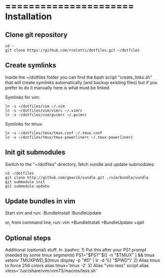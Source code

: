 ======================
    Installation
======================

Clone git repository
----------------------

    cd ~
    git clone https://github.com/rcelotti/dotfiles.git ~/dotfiles



Create symlinks
----------------------
Inside the ~/dotfiles folder you can find the bash script "create_links.sh"
that will create symlinks automatically (and backup existing files) but if 
you prefer to do it manually here is what must be linked.

Symlinks for vim:

    ln -s ~/dotfiles/vim ~/.vim
    ln -s ~/dotfiles/vim/vimrc ~/.vimrc
    ln -s ~/dotfiles/vim/gvimrc ~/.gvimrc

Symlinks for tmux:

    ln -s ~/dotfiles/tmux/tmux.conf ~/.tmux.conf
    ln -s ~/dotfiles/tmux/tmux-powerlinerc ~/.tmux-powerlinerc



Init git submodules
----------------------
Switch to the "~/dotfiles" directory, fetch vundle and update submodules:

    cd ~/dotfiles
    git clone http://github.com/gmarik/vundle.git ./vim/bundle/vundle
    git submodule init
    git submodule update



Update bundles in vim
----------------------
Start vim and run:
    :BundleInstall
    :BundleUpdate

or, from command line, run:
    vim +BundleInstall +BundleUpdate +qall



Optional steps
----------------------
Additional (optional) stuff.
In .bashrc:
    1) Put this after your PS1 prompt (needed by some tmux segments)
       PS1="$PS1"'$([ -n "$TMUX" ] && tmux setenv TMUXPWD_$(tmux display -p "#D" | tr -d %) "$PWD")'
    2) Alias tmux to force 256 colors
       alias tmux='tmux -2'
    3) Alias "vim-less" script
       alias vless='/usr/share/vim/vim73/macros/less.sh'

    
